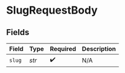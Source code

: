 # SlugRequestBody


## Fields

| Field              | Type               | Required           | Description        |
| ------------------ | ------------------ | ------------------ | ------------------ |
| `slug`             | *str*              | :heavy_check_mark: | N/A                |